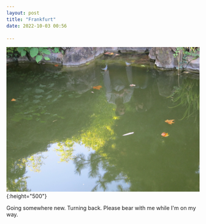 ```yaml
---
layout: post
title: "Frankfurt"
date: 2022-10-03 00:56

---
```

![frankfurt](/images/fragments/Frankfurt.jpg){:height="500"}

Going somewhere new. Turning back. Please bear with me while I'm on my way.
